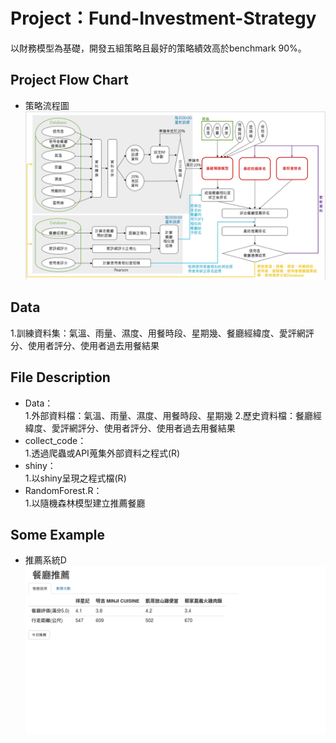 <H1>Project：Fund-Investment-Strategy </H1>

以財務模型為基礎，開發五組策略且最好的策略績效高於benchmark 90%。

<H2>Project Flow Chart</H2>

*   策略流程圖
![image](https://github.com/Martin8202/Lunch-recommendation-system/blob/master/Modle%20Flow%20chart.jpg)

<H2>Data</H2>

1.訓練資料集：氣溫、雨量、濕度、用餐時段、星期幾、餐廳經緯度、愛評網評分、使用者評分、使用者過去用餐結果

<H2>File Description</H2>

* Data：<br>
    1.外部資料檔：氣溫、雨量、濕度、用餐時段、星期幾
    2.歷史資料檔：餐廳經緯度、愛評網評分、使用者評分、使用者過去用餐結果
* collect_code：<br>
    1.透過爬蟲或API蒐集外部資料之程式(R)
* shiny：<br>
    1.以shiny呈現之程式檔(R)
* RandomForest.R：<br>
    1.以隨機森林模型建立推薦餐廳
    
<H2>Some Example</H2>

*   推薦系統D
![image](https://github.com/Martin8202/Lunch-recommendation-system/blob/master/recommandation%20system_new.png)


 
